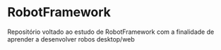 # RobotFramework
 Repositório voltado ao estudo de RobotFramework com a finalidade de aprender a desenvolver robos desktop/web
